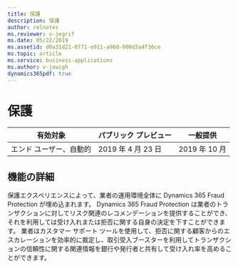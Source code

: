 ```yaml
---
title: 保護
description: 保護
author: relnotes
ms.reviewer: v-jegrif
ms.date: 05/22/2019
ms.assetid: d0a31d21-0771-e911-a960-000d3a4f36ce
ms.topic: article
ms.service: business-applications
ms.author: v-jowigh
dynamics365pdf: true
---
```

# 保護


| 有効対象    |  パブリック プレビュー | 一般提供 | 
| ---------- | ---------- |---------- |
|エンド ユーザー、自動的|2019 年 4 月 23 日| 2019 年 10 月|






## 機能の詳細
<!--feature detail start -->
保護エクスペリエンスによって、業者の運用環境全体に Dynamics 365 Fraud Protection が埋め込まれます。 Dynamics 365 Fraud Protection は業者のトランザクションに対してリスク関連のレコメンデーションを提供することができ、それを利用しては受け入れまたは拒否に関する自身の決定を下すことができます。 業者はカスタマー サポート ツールを使用して、拒否に関する顧客からのエスカレーションを効率的に裁定し、取引受入ブースターを利用してトランザクションの信頼性に関する関連情報を銀行や発行者と共有して受け入れ率を高めることができます。
<!--feature detail end -->










